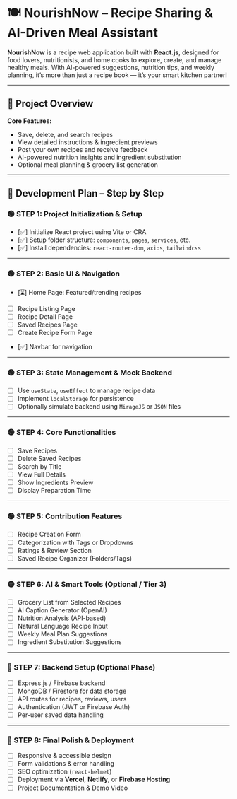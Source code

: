 # 🍽️ NourishNow – Recipe Sharing & AI-Driven Meal Assistant

**NourishNow** is a recipe web application built with **React.js**, designed for food lovers, nutritionists, and home cooks to explore, create, and manage healthy meals. With AI-powered suggestions, nutrition tips, and weekly planning, it’s more than just a recipe book — it’s your smart kitchen partner!

---

## 🚀 Project Overview

**Core Features:**
- Save, delete, and search recipes
- View detailed instructions & ingredient previews
- Post your own recipes and receive feedback
- AI-powered nutrition insights and ingredient substitution
- Optional meal planning & grocery list generation

---

## 🧱 Development Plan – Step by Step

### 🟢 STEP 1: Project Initialization & Setup

- [✅] Initialize React project using Vite or CRA
- [✅] Setup folder structure: `components`, `pages`, `services`, etc.
- [✅] Install dependencies: `react-router-dom`, `axios`, `tailwindcss`

---

### 🟢 STEP 2: Basic UI & Navigation

- [⌛] Home Page: Featured/trending recipes
- [ ] Recipe Listing Page
- [ ] Recipe Detail Page
- [ ] Saved Recipes Page
- [ ] Create Recipe Form Page
- [✅] Navbar for navigation

---

### 🟢 STEP 3: State Management & Mock Backend

- [ ] Use `useState`, `useEffect` to manage recipe data
- [ ] Implement `localStorage` for persistence
- [ ] Optionally simulate backend using `MirageJS` or `JSON` files

---

### 🟢 STEP 4: Core Functionalities

- [ ] Save Recipes  
- [ ] Delete Saved Recipes  
- [ ] Search by Title  
- [ ] View Full Details  
- [ ] Show Ingredients Preview  
- [ ] Display Preparation Time

---

### 🟢 STEP 5: Contribution Features

- [ ] Recipe Creation Form  
- [ ] Categorization with Tags or Dropdowns  
- [ ] Ratings & Review Section  
- [ ] Saved Recipe Organizer (Folders/Tags)

---

### 🟡 STEP 6: AI & Smart Tools (Optional / Tier 3)

- [ ] Grocery List from Selected Recipes  
- [ ] AI Caption Generator (OpenAI)  
- [ ] Nutrition Analysis (API-based)  
- [ ] Natural Language Recipe Input  
- [ ] Weekly Meal Plan Suggestions  
- [ ] Ingredient Substitution Suggestions

---

### 🔧 STEP 7: Backend Setup (Optional Phase)

- [ ] Express.js / Firebase backend
- [ ] MongoDB / Firestore for data storage
- [ ] API routes for recipes, reviews, users
- [ ] Authentication (JWT or Firebase Auth)
- [ ] Per-user saved data handling

---

### 🌟 STEP 8: Final Polish & Deployment

- [ ] Responsive & accessible design
- [ ] Form validations & error handling
- [ ] SEO optimization (`react-helmet`)
- [ ] Deployment via **Vercel**, **Netlify**, or **Firebase Hosting**
- [ ] Project Documentation & Demo Video
